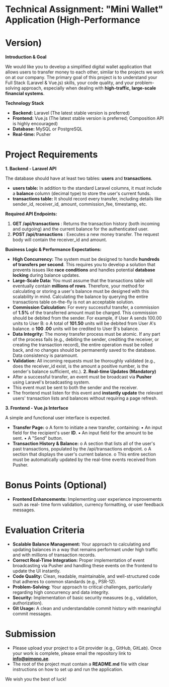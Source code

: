 # Technical Assignment: "Mini Wallet" Application (High-Performance

# Version)

**Introduction & Goal**

We would like you to develop a simplified digital wallet application that allows users to
transfer money to each other, similar to the projects we work on at our company. The primary
goal of this project is to understand your Full Stack (Laravel & Vue.js) skills, your code
quality, and your problem-solving approach, especially when dealing with **high-traffic,
large-scale financial systems**.

**Technology Stack**

- **Backend:** Laravel (The latest stable version is preferred)
- **Frontend:** Vue.js (The latest stable version is preferred; Composition API is highly
  encouraged)
- **Database:** MySQL or PostgreSQL
- **Real-time:** Pusher


# Project Requirements

**1. Backend - Laravel API**

The database should have at least two tables: **users** and **transactions**.

- **users table:** In addition to the standard Laravel columns, it must include a **balance**
  column (decimal type) to store the user's current funds.
- **transactions table:** It should record every transfer, including details like
  sender_id, receiver_id, amount, commission_fee, timestamp, etc.

**Required API Endpoints:**

1. **GET /api/transactions** : Returns the transaction history (both incoming and
   outgoing) and the current balance for the authenticated user.
2. **POST /api/transactions** : Executes a new money transfer. The request body will
   contain the receiver_id and amount.

**Business Logic & Performance Expectations:**

- **High Concurrency:** The system must be designed to handle **hundreds of transfers**
  **per second**. This requires you to develop a solution that prevents issues like **race**
  **conditions** and handles potential **database locking** during balance updates.
- **Large-Scale Data:** You must assume that the transactions table will eventually
  contain **millions of rows**. Therefore, your method for calculating or storing a user's
  balance must be designed with this scalability in mind. Calculating the balance by
  querying the entire transactions table on-the-fly is not an acceptable solution.
- **Commission Calculation:** For every successful transfer, a commission of **1.5%** of the
  transferred amount must be charged. This commission should be debited from the
  sender. For example, if User A sends 100.00 units to User B:
  o A total of **101.50** units will be debited from User A's balance.
  o **100 .00** units will be credited to User B's balance.
- **Data Integrity:** The money transfer process must be atomic. If any part of the process
  fails (e.g., debiting the sender, crediting the receiver, or creating the transaction
  record), the entire operation must be rolled back, and no changes should be
  permanently saved to the database. Data consistency is paramount.
- **Validation:** All incoming requests must be thoroughly validated (e.g., does the
  receiver_id exist, is the amount a positive number, is the sender's balance sufficient,
  etc.).
  **2. Real-time Updates (Mandatory)**
- After a successful transfer, an event must be broadcast via **Pusher** using Laravel's
  broadcasting system.
- This event must be sent to both the sender and the receiver.
- The frontend must listen for this event and **instantly update** the relevant users'
  transaction lists and balances without requiring a page refresh.


**3. Frontend - Vue.js Interface**

A simple and functional user interface is expected.

- **Transfer Page:**
  o A form to initiate a new transfer, containing:
  ▪ An input field for the recipient's user **ID**.
  ▪ An input field for the amount to be sent.
  ▪ A "Send" button.
- **Transaction History & Balance:**
  o A section that lists all of the user's past transactions, populated by the
  /api/transactions endpoint.
  o A section that displays the user's current balance.
  o This entire section must be automatically updated by the real-time events
  received from Pusher.

# Bonus Points (Optional)

- **Frontend Enhancements:** Implementing user experience improvements such as real-
  time form validation, currency formatting, or user feedback messages.

# Evaluation Criteria

- **Scalable Balance Management:** Your approach to calculating and updating balances
  in a way that remains performant under high traffic and with millions of transaction
  records.
- **Correct Real-Time Integration:** Proper implementation of event broadcasting via
  Pusher and handling these events on the frontend to update the UI instantly.
- **Code Quality:** Clean, readable, maintainable, and well-structured code that adheres to
  common standards (e.g., PSR-12).
- **Problem-Solving:** Your approach to critical challenges, particularly regarding high
  concurrency and data integrity.
- **Security:** Implementation of basic security measures (e.g., validation, authorization).
- **Git Usage:** A clean and understandable commit history with meaningful commit
  messages.

# Submission

- Please upload your project to a Git provider (e.g., GitHub, GitLab). Once your work is
  complete, please email the repository link to **info@pimono.ae**.
- The root of the project must contain a **README.md** file with clear instructions on how to
  set up and run the application.

We wish you the best of luck!



